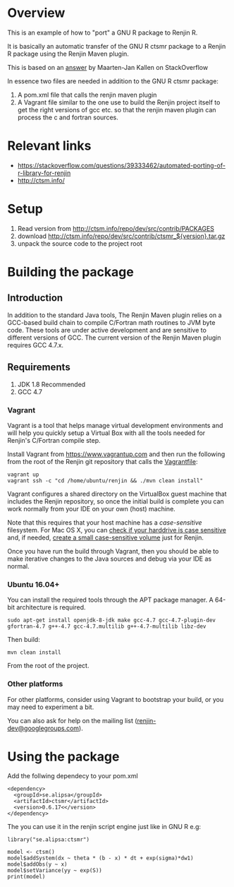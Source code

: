 Overview
========

This is an example of how to "port" a GNU R package to Renjin R.

It is basically an automatic transfer of the GNU R ctsmr package to a Renjin R package using the Renjin Maven plugin.

This is based on an [answer](https://stackoverflow.com/questions/39333462/automated-porting-of-r-library-for-renjin "Automated porting of R library for Renjin") by Maarten-Jan Kallen on StackOverflow

In essence two files are needed in addition to the GNU R ctsmr package:
1. A pom.xml file that calls the renjin maven plugin
1. A Vagrant file similar to the one use to build the Renjin project itself to get the right versions of gcc etc. so that the renjin maven plugin can process the c and fortran sources. 

# Relevant links
- <https://stackoverflow.com/questions/39333462/automated-porting-of-r-library-for-renjin>
- <http://ctsm.info/>

Setup
=====
1. Read version from http://ctsm.info/repo/dev/src/contrib/PACKAGES
1. download http://ctsm.info/repo/dev/src/contrib/ctsmr_${version}.tar.gz
1. unpack the source code to the project root


Building the package
=====================

Introduction
------------

In addition to the standard Java tools, The Renjin Maven plugin relies on a GCC-based
build chain to compile C/Fortran math routines to JVM byte code.
These tools are under active development and are sensitive to different versions of GCC. 
The current version of the Renjin Maven plugin requires GCC 4.7.x.


Requirements
------------
1. JDK 1.8 Recommended
2. GCC 4.7

### Vagrant

Vagrant is a tool that helps manage virtual development environments and
will help you quickly setup a Virtual Box with all the tools needed
for Renjin's C/Fortran compile step.

Install Vagrant from https://www.vagrantup.com and then run the following
from the root of the Renjin git repository that calls the
[Vagrantfile](Vagrantfile):

    vagrant up
    vagrant ssh -c "cd /home/ubuntu/renjin && ./mvn clean install"

Vagrant configures a shared directory on the VirtualBox guest machine
that includes the Renjin repository, so once the initial build
is complete you can work normally from your IDE on your own (host) machine.

Note that this requires that your host machine has a *case-sensitive* 
filesystem. For Mac OS X, you can
[check if your harddrive is case sensitive](http://apple.stackexchange.com/questions/71357/how-to-check-if-my-hd-is-case-sensitive-or-not#71360)
and, if needed, [create a small case-sensitive volume](https://coderwall.com/p/mgi8ja/case-sensitive-git-in-mac-os-x-like-a-pro)
just for Renjin.

Once you have run the build through Vagrant, then you should be able to
make iterative changes to the Java sources and debug via your IDE 
as normal.

### Ubuntu 16.04+

You can install the required tools through the APT package manager. 
A 64-bit architecture is required.

    sudo apt-get install openjdk-8-jdk make gcc-4.7 gcc-4.7-plugin-dev gfortran-4.7 g++-4.7 gcc-4.7.multilib g++-4.7-multilib libz-dev

Then build:

    mvn clean install

From the root of the project.

### Other platforms

For other platforms, consider using Vagrant to bootstrap your build,
or you may need to experiment a bit. 

You can also ask for help on the mailing list (renjin-dev@googlegroups.com).

# Using the package

Add the follwing dependecy to your pom.xml

    <dependency>
      <groupId>se.alipsa</groupId>
      <artifactId>ctsmr</artifactId>
      <version>0.6.17<</version>
    </dependency>

The you can use it in the renjin script engine just like in GNU R e.g:

    library("se.alipsa:ctsmr")
    
    model <- ctsm()
    model$addSystem(dx ~ theta * (b - x) * dt + exp(sigma)*dw1)
    model$addObs(y ~ x)
    model$setVariance(yy ~ exp(S))
    print(model)



